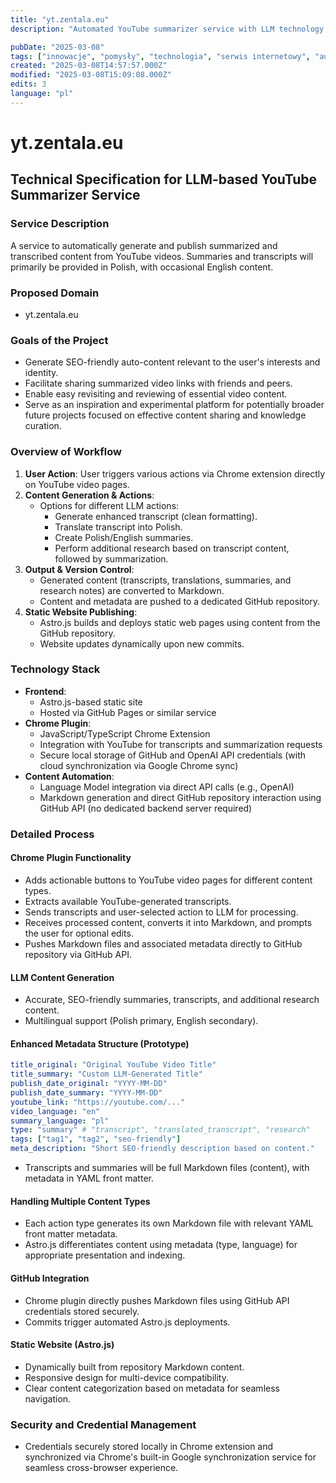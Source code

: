 ```yaml
---
title: "yt.zentala.eu"
description: "Automated YouTube summarizer service with LLM technology, Polish-English support & secure GitHub integration"

pubDate: "2025-03-08"
tags: ["innowacje", "pomysły", "technologia", "serwis internetowy", "automatyzacja", "YouTube", "transkrypcja"]
created: "2025-03-08T14:57:57.000Z"
modified: "2025-03-08T15:09:08.000Z"
edits: 3
language: "pl"
---
```


# yt.zentala.eu

## Technical Specification for LLM-based YouTube Summarizer Service

### Service Description
A service to automatically generate and publish summarized and transcribed content from YouTube videos. Summaries and transcripts will primarily be provided in Polish, with occasional English content.

### Proposed Domain
- yt.zentala.eu

### Goals of the Project
- Generate SEO-friendly auto-content relevant to the user's interests and identity.
- Facilitate sharing summarized video links with friends and peers.
- Enable easy revisiting and reviewing of essential video content.
- Serve as an inspiration and experimental platform for potentially broader future projects focused on effective content sharing and knowledge curation.

### Overview of Workflow
1. **User Action**: User triggers various actions via Chrome extension directly on YouTube video pages.
2. **Content Generation & Actions**:
   - Options for different LLM actions:
     - Generate enhanced transcript (clean formatting).
     - Translate transcript into Polish.
     - Create Polish/English summaries.
     - Perform additional research based on transcript content, followed by summarization.
3. **Output & Version Control**:
   - Generated content (transcripts, translations, summaries, and research notes) are converted to Markdown.
   - Content and metadata are pushed to a dedicated GitHub repository.
4. **Static Website Publishing**:
   - Astro.js builds and deploys static web pages using content from the GitHub repository.
   - Website updates dynamically upon new commits.

### Technology Stack
- **Frontend**:
  - Astro.js-based static site
  - Hosted via GitHub Pages or similar service
- **Chrome Plugin**:
  - JavaScript/TypeScript Chrome Extension
  - Integration with YouTube for transcripts and summarization requests
  - Secure local storage of GitHub and OpenAI API credentials (with cloud synchronization via Google Chrome sync)
- **Content Automation**:
  - Language Model integration via direct API calls (e.g., OpenAI)
  - Markdown generation and direct GitHub repository interaction using GitHub API (no dedicated backend server required)

### Detailed Process
#### Chrome Plugin Functionality
- Adds actionable buttons to YouTube video pages for different content types.
- Extracts available YouTube-generated transcripts.
- Sends transcripts and user-selected action to LLM for processing.
- Receives processed content, converts it into Markdown, and prompts the user for optional edits.
- Pushes Markdown files and associated metadata directly to GitHub repository via GitHub API.

#### LLM Content Generation
- Accurate, SEO-friendly summaries, transcripts, and additional research content.
- Multilingual support (Polish primary, English secondary).

#### Enhanced Metadata Structure (Prototype)
```yaml
title_original: "Original YouTube Video Title"
title_summary: "Custom LLM-Generated Title"
publish_date_original: "YYYY-MM-DD"
publish_date_summary: "YYYY-MM-DD"
youtube_link: "https://youtube.com/..."
video_language: "en"
summary_language: "pl"
type: "summary" # "transcript", "translated_transcript", "research"
tags: ["tag1", "tag2", "seo-friendly"]
meta_description: "Short SEO-friendly description based on content."
```
- Transcripts and summaries will be full Markdown files (content), with metadata in YAML front matter.

#### Handling Multiple Content Types
- Each action type generates its own Markdown file with relevant YAML front matter metadata.
- Astro.js differentiates content using metadata (type, language) for appropriate presentation and indexing.

#### GitHub Integration
- Chrome plugin directly pushes Markdown files using GitHub API credentials stored securely.
- Commits trigger automated Astro.js deployments.

#### Static Website (Astro.js)
- Dynamically built from repository Markdown content.
- Responsive design for multi-device compatibility.
- Clear content categorization based on metadata for seamless navigation.

### Security and Credential Management
- Credentials securely stored locally in Chrome extension and synchronized via Chrome's built-in Google synchronization service for seamless cross-browser experience.